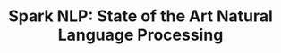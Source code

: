 ---
layout: landing
comment: no
title: 'Spark NLP: <span>State of the Art Natural Language Processing</span>'
excerpt: Spark NLP is a state-of-the-art natural language processing library, the first one to offer production-grade versions of the latest deep learning NLP research results. It is the the most widely used open-source NLP library in the enterprise.
seotitle: Spark NLP - John Snow Labs
permalink: /
header: true
article_header:
  actions:
    - text: Get Started
      type: active
      url: /docs/en/quickstart
    - text: View Demo
      type: trans
      url: /demos
    - text: '<i class="fab fa-github"></i> GitHub'
      type: trans
      url: https://github.com/johnsnowlabs/spark-nlp
    # - text: '<i class="fab fa-slack-hash"></i> Slack'
    #   type: outline-theme-dark
    #   url: https://join.slack.com/t/spark-nlp/shared_invite/enQtNjA4MTE2MDI1MDkxLWVjNWUzOGNlODg1Y2FkNGEzNDQ1NDJjMjc3Y2FkOGFmN2Q3ODIyZGVhMzU0NGM3NzRjNDkyZjZlZTQ0YzY1N2I
  height: 20vh
  theme: dark
data:
  sections:
    - title: The most widely used NLP library in the enterprise
      top: yes
      excerpt: Source:2020 NLP Industry Survey, by <b>Gradient Flow</b>.
      bigimage: /assets/images/2020.png
      threeblocks:
        - title: 100% Open Source
          image:
            src: /assets/images/open_source.svg
          excerpt: Including pre-trained <b>models</b> and <b>pipelines</b>
        - title: Natively scalable
          image:
            src: /assets/images/one_node_to_many.svg
          excerpt: The only <b>NLP</b> library built <b>natively</b> on Apache Spark
        - title: Multiple Languages
          image:
            src: /assets/images/chat_symbols.svg
          excerpt: Full <b>Python</b>, <b>Scala</b>, and <b>Java</b> support

    - title: Transformers at Scale
      transformers: yes
      features: false

    - title: Quick and Easy
      install: yes
      excerpt: Spark NLP is available on <a href="https://pypi.org/project/spark-nlp" target="_blank">PyPI</a>, <a href="https://anaconda.org/JohnSnowLabs/spark-nlp" target="_blank">Conda</a>, and <a href="https://mvnrepository.com/artifact/com.johnsnowlabs.nlp" target="_blank">Maven</a>
      actions:
        - text: Install Spark NLP
          type: big_btn
          url: /docs/en/install

    - title: Right Out of The Box
      top: yes
      classmenu: three_a
      classtitle: grey big_h3
      excerpt: Spark NLP ships with many <b>NLP features</b>, pre-trained <b>models</b> and <b>pipelines</b>
      features: true
      # theme: dark
      # background_color: "#123"
      actions:
        - text: Models Hub
          type: trans_white
          url: /models

    - title: Benchmark
      excerpt: Spark NLP 2.5.x obtained the best performing academic peer-reviewed results
      benchmark: yes
      features: false
      # theme: dark
      # background_color: "#123"

    - title: Trusted By
      trusted: true
      top: yes
      background_color: "#ffffff"
      type: grid
      size: md
      classtitle: grey big_h3
      featureitem: sponsor
      children:
        - title:
          image:
            src: https://upload.wikimedia.org/wikipedia/commons/thumb/9/96/Microsoft_logo_%282012%29.svg/500px-Microsoft_logo_%282012%29.svg.png
            url: https://www.microsoft.com/
            style: ""
            is_row: true
        - title:
          image:
            src: https://upload.wikimedia.org/wikipedia/commons/thumb/2/2f/Google_2015_logo.svg/500px-Google_2015_logo.svg.png
            url: https://cloud.google.com/
            style: "padding: 25px;"
            is_row: true
        - title:
          image:
            src: https://upload.wikimedia.org/wikipedia/commons/thumb/a/a9/Amazon_logo.svg/500px-Amazon_logo.svg.png
            url: https://amazon.com/
            style: "padding: 25px;"
            is_row: true
        - title:
          image:
            src: https://upload.wikimedia.org/wikipedia/commons/thumb/0/0e/Intel_logo_%282020%2C_light_blue%29.svg/200px-Intel_logo_%282020%2C_light_blue%29.svg.png
            url: https://www.intel.com/
            style: "padding: 25px;"
            is_row: true
        - title:
          image:
            src: https://upload.wikimedia.org/wikipedia/commons/thumb/5/51/IBM_logo.svg/500px-IBM_logo.svg.png
            url: https://www.ibm.com/
            style: "padding: 25px;"
            is_row: true
        - title:
          image:
            src: https://databricks.com/wp-content/themes/databricks/assets/images/header_logo_2x.png
            url: https://databricks.com/
            style: ""
            is_row: true
        - title:
          image:
            src: https://upload.wikimedia.org/wikipedia/commons/thumb/d/df/ArcGIS_logo.png/600px-ArcGIS_logo.png
            url: https://www.esri.com/en-us/home
            style: "padding: 20px;"
            is_row: true
        - title:
          image:
            src: https://i.pinimg.com/originals/cf/bc/c6/cfbcc6418a4e7ba4c780c101559ff9e1.jpg
            url: https://www.shell.com/
            style: ""
            is_row: true
        - title:
          image:
            src: https://upload.wikimedia.org/wikipedia/commons/thumb/c/ca/Walmart_logo.svg/800px-Walmart_logo.svg.png
            url: https://www.walmart.com/
            style: ""
            is_row: true
        - title:
          image:
            src: https://upload.wikimedia.org/wikipedia/commons/c/c2/Allianz_rgb_72.jpg
            url: https://www.allianz.com/en.html
            style: "padding: 17px;"
            is_row: true
        - title:
          image:
            src: https://upload.wikimedia.org/wikipedia/commons/thumb/f/f9/DaimlerLogo.svg/1200px-DaimlerLogo.svg.png
            url: https://www.daimler.com/en/
            style: ""
            is_row: true
        - title:
          image:
            src: https://upload.wikimedia.org/wikipedia/commons/thumb/c/c9/Nuance_Communications_logo_2018.svg/640px-Nuance_Communications_logo_2018.svg.png
            url: https://www.nuance.com/index.html
            style: ""
            is_row: true
        - title:
          image:
            src: https://www.thetradedesk.com/assets/global/ttd-logo.svg
            url: https://www.thetradedesk.com/us
            style: ""
            is_row: true
        - title:
          image:
            src: https://clarivate.com/wp-content/themes/clarivate/src/img/logo.svg
            url: https://clarivate.com
            style: ""
            is_row: true
        - title:
          image:
            src: https://www.ericsson.com/4915cd/assets/global/qbank/2018/02/14/e-con-vertical-1500x1500px-88604crop105012731273resize750750autoorientquality90stripbackground23ffffffextensionjpg.jpg
            url: https://www.ericsson.com/
            style: ""
            is_row: true
        - title:
          image:
            src: https://upload.wikimedia.org/wikipedia/commons/9/95/Infosys_logo.svg
            url: https://www.infosys.com/
            style: ""
            is_row: true
        - title:
          image:
            src: https://upload.wikimedia.org/wikipedia/commons/thumb/6/68/Novartis-Logo.svg/800px-Novartis-Logo.svg.png
            url: https://www.novartis.com/
            style: ""
            is_row: true
        - title:
          image:
            src: https://upload.wikimedia.org/wikipedia/commons/thumb/a/ab/Amgen.svg/1280px-Amgen.svg.png
            url: https://www.amgen.com/
            style: ""
            is_row: true
        - title:
          image:
            src: https://aiuaeafbno.cloudimg.io/v7/https://www.providence.org/-/media/200x38/6294B19C274A30A9861AFB9AB9BE7C4F/Project/psjh/providence/socal/Images/Logos/providence_color_small.png
            url: https://www.providence.org/
            style: ""
            is_row: true
        - title:
          image:
            src: https://cdn-static.findly.com/wp-content/uploads/sites/803/2019/03/Highmarkhealth.jpg
            url: http://www.highmarkhealth.org/
            style: ""
            is_row: true
        - title:
          image:
            src: https://upload.wikimedia.org/wikipedia/commons/thumb/5/50/Oracle_logo.svg/1280px-Oracle_logo.svg.png
            url: https://www.oracle.com/index.html
            style: ""
            is_row: true
        - title:
          image:
            src: https://upload.wikimedia.org/wikipedia/commons/thumb/5/56/Deloitte.svg/1024px-Deloitte.svg.png
            url: https://www2.deloitte.com/
            style: ""
            is_row: true
        - title:
          image:
            src: https://upload.wikimedia.org/wikipedia/commons/thumb/9/9d/L%27Or%C3%A9al_logo.svg/1280px-L%27Or%C3%A9al_logo.svg.png
            url: https://www.loreal.com/en/
            style: ""
            is_row: true
        - title:
          image:
            src: https://www.idexx.com/static/img/logo/logo.47b5fefbb6b3.svg
            url: https://www.idexx.com/en/
            style: ""
            is_row: true
        - title:
          image:
            src: https://upload.wikimedia.org/wikipedia/commons/thumb/8/81/Verizon_2015_logo_-vector.svg/500px-Verizon_2015_logo_-vector.svg.png
            url: https://www.verizonwireless.com/
            style: "padding: 10px;"
            is_row: true
        - title:
          image:
            src: https://upload.wikimedia.org/wikipedia/commons/f/fa/Indeed_logo.png
            url: https://www.indeed.com/
            style: "padding: 10px;"
            is_row: true
        - title:
          image:
            src: https://upload.wikimedia.org/wikipedia/commons/thumb/9/98/Capital_One_logo.svg/500px-Capital_One_logo.svg.png
            url: https://www.capitalone.com/
            style: "padding: 10px;"
            is_row: true
        - title:
          image:
            src: https://upload.wikimedia.org/wikipedia/commons/thumb/3/37/Viacom_logo.svg/500px-Viacom_logo.svg.png
            url: https://www.viacbs.com/
            style: "padding: 10px;"
            is_row: true
        - title:
          image:
            src: https://upload.wikimedia.org/wikipedia/commons/thumb/9/93/Mck_logo_pos_col_rgb.svg/500px-Mck_logo_pos_col_rgb.svg.png
            url: https://www.mckesson.com/
            style: "padding: 10px;"
            is_row: true
        - title:
          image:
            src: https://upload.wikimedia.org/wikipedia/commons/thumb/9/95/Merck_%26_Co.svg/500px-Merck_%26_Co.svg.png
            url: https://www.merck.com/
            style: "padding: 10px;"
            is_row: true
        - title:
          image:
            src: https://upload.wikimedia.org/wikipedia/commons/thumb/1/17/Roche_Logo.svg/500px-Roche_Logo.svg.png
            url: https://www.roche.com/
            style: "padding: 25px;"
            is_row: true
        - title:
          image:
            src: https://selectdata.com/wp-content/uploads/2019/12/logo.png
            url: https://selectdata.com/
            style: "padding: 10px;"
            is_row: true
        - title:
          image:
            src: https://www.uipath.com/hs-fs/hubfs/UiReBoot-Logo-TM.jpg?width=3091&name=UiReBoot-Logo-TM.jpg
            url: https://www.uipath.com/
            style: ""
            is_row: true
        - title:
          image:
            src: https://connection.asco.org/sites/asco_connection/files/styles/article_image/public/pictures/ASCO_March_CancerLinQ.jpg
            url: https://www.cancerlinq.org/
            style: ""
            is_row: true

        - title:
          image:
            src: https://upload.wikimedia.org/wikipedia/commons/thumb/0/01/1_Heart_Aetna_logo_sm_rgb_violet.png/800px-1_Heart_Aetna_logo_sm_rgb_violet.png
            url: https://www.aetna.com/
            style: ""
            is_row: true
        - title:
          image:
            src: https://upload.wikimedia.org/wikipedia/commons/thumb/3/34/DocuSign_logo.png/800px-DocuSign_logo.png
            url: https://www.docusign.fr/
            style: ""
            is_row: true
        - title:
          image:
            src: https://upload.wikimedia.org/wikipedia/commons/thumb/f/f1/UCLA-HealthSystem-Logo-RGB.png/800px-UCLA-HealthSystem-Logo-RGB.png
            url: https://www.uclahealth.org/
            style: ""
            is_row: true
        - title:
          image:
            src: https://upload.wikimedia.org/wikipedia/commons/thumb/5/53/Rand_Corporation_logo.svg/600px-Rand_Corporation_logo.svg.png
            url: https://www.rand.org/
            style: "padding: 29px;"
            is_row: true

        - title:
          image:
            src: https://upload.wikimedia.org/wikipedia/fr/thumb/8/8e/Centre_national_de_la_recherche_scientifique.svg/2048px-Centre_national_de_la_recherche_scientifique.svg.png
            url: https://iscpif.fr/
            style: "padding: 30px;"
            is_row: true
        - title:
          image:
            src: https://upload.wikimedia.org/wikipedia/commons/thumb/d/de/Imperial_logo.svg/500px-Imperial_logo.svg.png
            url: https://www.imperial.ac.uk/
            style: ""
            is_row: true
        - title:
          image:
            src: https://upload.wikimedia.org/wikipedia/commons/6/6b/Georgia_Tech_shortened_logo.png
            url: https://www.gatech.edu/
            style: ""
            is_row: true
        - title:
          image:
            src: https://upload.wikimedia.org/wikipedia/commons/5/57/Stanford_logo_%282008-2012%29.png
            url: https://www.stanford.edu/
            style: ""
            is_row: true
        - title:
          image:
            src: https://www.iisc.ac.in/wp-content/uploads/2020/08/IISc_Master_Seal_Black_Transparent.png
            url: https://www.iisc.ac.in/
            style: ""
            is_row: true
        - title:
          image:
            src: https://upload.wikimedia.org/wikipedia/commons/thumb/f/f1/Columbia_University_shield.svg/1184px-Columbia_University_shield.svg.png
            url: https://www.columbia.edu/
            style: "padding: 25px;"
            is_row: true
        - title:
          image:
            src: https://upload.wikimedia.org/wikipedia/en/thumb/7/79/University_of_Chicago_shield.svg/1200px-University_of_Chicago_shield.svg.png
            url: https://www.uchicago.edu/
            style: "padding: 29px;"
            is_row: true
        - title:
          image:
            src: https://i.pinimg.com/originals/be/30/48/be304864a1e2a400320041cffb5acb3f.png
            url: https://www.ox.ac.uk/
            style: "padding: 29px;"
            is_row: true
        - title:
          image:
            src: https://u-paris.fr/wp-content/uploads/2019/03/Universite_Paris_logo_horizontal.jpg
            url: https://u-paris.fr/en/
            style: ""
            is_row: true
        - title:
          image:
            src: https://upload.wikimedia.org/wikipedia/commons/f/f9/Logo_Med_Uni_Graz.png
            url: https://www.medunigraz.at/
            style: "padding: 20px;"
            is_row: true

    - title: <h4 class="h4_title white">Active Community Support</h4>
      theme: dark
      top: yes
      topclass: bottom_section
      excerpt:
      classmenu: three_a
      actions:
        - text: View Demo
          type: trans
          url: /demo
        - text: Examples
          type: trans
          url: https://github.com/JohnSnowLabs/spark-nlp/tree/master/examples
        - text: '<i class="fab fa-slack-hash"></i> Slack'
          type: trans
          url: https://join.slack.com/t/spark-nlp/shared_invite/zt-198dipu77-L3UWNe_AJ8xqDk0ivmih5Q
      background_color: "#0098DA"


---